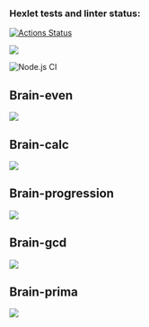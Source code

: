 ### Hexlet tests and linter status:
[![Actions Status](https://github.com/iliakhlyzov/backend-project-lvl1/workflows/hexlet-check/badge.svg)](https://github.com/iliakhlyzov/backend-project-lvl1/actions)

<a href="https://codeclimate.com/github/codeclimate/codeclimate/maintainability"><img src="https://api.codeclimate.com/v1/badges/a99a88d28ad37a79dbf6/maintainability" /></a>

![Node.js CI](https://github.com/iliakhlyzov/backend-project-lvl1/workflows/Node.js%20CI/badge.svg)

<h2>Brain-even</h2>
<a href="https://asciinema.org/a/389710" target="_blank"><img src="https://asciinema.org/a/389710.svg" /></a>

<h2>Brain-calc</h2>
<a href="https://asciinema.org/a/389850" target="_blank"><img src="https://asciinema.org/a/389850.svg" /></a>

<h2>Brain-progression</h2>
<a href="https://asciinema.org/a/390353" target="_blank"><img src="https://asciinema.org/a/390353.svg" /></a>

<h2>Brain-gcd</h2>
<a href="https://asciinema.org/a/390352" target="_blank"><img src="https://asciinema.org/a/390352.svg" /></a>

<h2>Brain-prima</h2>
<a href="https://asciinema.org/a/390368" target="_blank"><img src="https://asciinema.org/a/390368.svg" /></a>